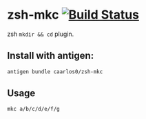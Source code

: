 zsh-mkc [![Build Status](https://travis-ci.org/caarlos0/zsh-mkc.svg?branch=master)](https://travis-ci.org/caarlos0/zsh-mkc)
=======

zsh `mkdir && cd` plugin.

## Install with antigen:

```sh
antigen bundle caarlos0/zsh-mkc
```

## Usage

```sh
mkc a/b/c/d/e/f/g
```
